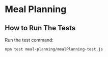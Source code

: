 # Meal Planning

## How to Run The Tests

Run the test command:

```
npm test meal-planning/mealPlanning-test.js
```

